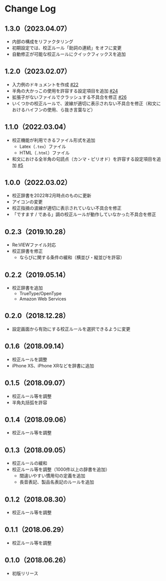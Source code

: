 # Change Log

## 1.3.0（2023.04.07）

- 内部の構成をリファクタリング
- 初期設定では、校正ルール「助詞の連続」をオフに変更
- 自動修正が可能な校正ルールにクイックフィックスを追加

## 1.2.0（2023.02.07）

- 入力例のドキュメントを作成 [#22](https://github.com/ics-creative/project-japanese-proofreading/issues/22)
- 半角の大かっこの使用を許容する設定項目を追加 [#24](https://github.com/ics-creative/project-japanese-proofreading/issues/24)
- 拡張子がないファイルでクラッシュする不具合を修正 [#26](https://github.com/ics-creative/project-japanese-proofreading/issues/26)
- いくつかの校正ルールで、波線が適切に表示されない不具合を修正（和文におけるハイフンの使用、ら抜き言葉など）

## 1.1.0（2022.03.04）

- 校正機能が利用できるファイル形式を追加
  - Latex（`.tex`）ファイル
  - HTML（`.html`）ファイル
- 和文における全半角の句読点（カンマ・ピリオド）を許容する設定項目を追加 [#5](https://github.com/ics-creative/project-japanese-proofreading/issues/5)

## 1.0.0（2022.03.02）

- 校正辞書を2022年2月時点のものに更新
- アイコンの変更
- 校正指摘の波線が適切に表示されていない不具合を修正
- 「ですます / である」調の校正ルールが動作していなかった不具合を修正

## 0.2.3（2019.10.28）

- Re:VIEWファイル対応
- 校正辞書を修正
  - ならびに関する条件の緩和（横並び・縦並びを許容）

## 0.2.2（2019.05.14）

- 校正辞書を追加
  - TrueType/OpenType
  - Amazon Web Services

## 0.2.0（2018.12.28）

- 設定画面から有効にする校正ルールを選択できるように変更

## 0.1.6（2018.09.14）

- 校正ルールを調整
- iPhone XS、iPhone XRなどを辞書に追加

## 0.1.5（2018.09.07）

- 校正ルール等を調整
- 半角丸括弧を許容

## 0.1.4（2018.09.06）

- 校正ルール等を調整

## 0.1.3（2018.09.05）

- 校正ルールの緩和
- 校正ルール等を調整（1000件以上の辞書を追加）
  - 間違いやすい慣用句の定義を追加
  - 長音表記、製品名表記のルールを追加

## 0.1.2（2018.08.30）

- 校正ルール等を調整

## 0.1.1（2018.06.29）

- 校正ルール等を調整

## 0.1.0（2018.06.26）

- 初版リリース
